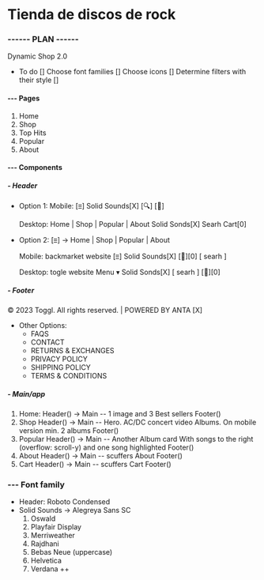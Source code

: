 # Tienda de discos de rock

### ------ PLAN ------

Dynamic Shop 2.0

- To do
  [] Choose font families
  [] Choose icons
  [] Determine filters with their style
  [] 

#### --- Pages

1. Home
2. Shop
3. Top Hits
4. Popular
5. About

#### --- Components

##### - Header

- Option 1:
  Mobile:
  [ⲷ] Solid Sounds[X] [🔍] [🛒]

  Desktop:
  Home | Shop | Popular | About Solid Sonds[X] Searh Cart[0]

- Option 2:
  [ⲷ] → Home | Shop | Popular | About

  Mobile: backmarket website
  [ⲷ] Solid Sounds[X] [🛒][0]
  [ searh ]

  Desktop: togle website
  Menu ▾ Solid Sonds[X] [ searh ] [🛒][0]

##### - Footer

© 2023 Toggl. All rights reserved. | POWERED BY ANTA [X]

- Other Options:
  - FAQS
  - CONTACT
  - RETURNS & EXCHANGES
  - PRIVACY POLICY
  - SHIPPING POLICY
  - TERMS & CONDITIONS

##### - Main/app

1. Home:
   Header()
   -> Main -- 1 image and 3 Best sellers
   Footer()
2. Shop
   Header()
   -> Main --
   Hero. AC/DC concert video
   Albums. On mobile version min. 2 albums
   Footer()
3. Popular
   Header()
   -> Main -- Another Album card
   With songs to the right (overflow: scroll-y)
   and one song highlighted
   Footer()
4. About
   Header()
   -> Main -- scuffers About
   Footer()
5. Cart
   Header()
   -> Main -- scuffers Cart
   Footer()

### --- Font family

- Header: Roboto Condensed
- Solid Sounds → Alegreya Sans SC
  1. Oswald
  2. Playfair Display
  3. Merriweather
  4. Rajdhani
  5. Bebas Neue (uppercase)
  6. Helvetica 
  7. Verdana ++